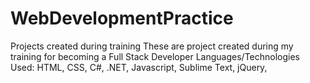 # WebDevelopmentPractice
Projects created during training
These are project created during my training for becoming a Full Stack Developer
Languages/Technologies Used:
HTML, CSS, C#, .NET, Javascript, Sublime Text, jQuery, 
